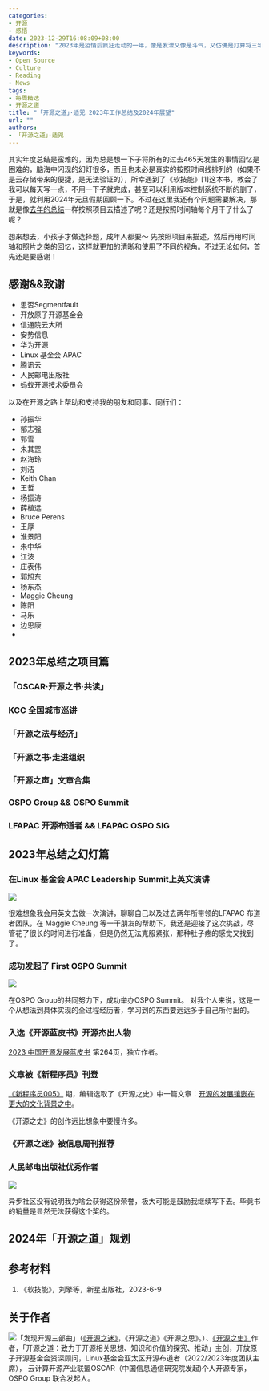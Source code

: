 ```yaml
---
categories:
- 开源
- 感悟
date: 2023-12-29T16:08:09+08:00
description: "2023年是疫情后疯狂走动的一年，像是发泄又像是斗气，又仿佛是打算将三年多以来的失去的东西抓回来一样，忙碌奔波的一年，现在年终了，终于可以坐下来，回忆一下自己过去一年的所作所为。当然，过去的只有经验和教训，未来才是更为重要的，能否抓住机遇，则要看当下。"
keywords:
- Open Source
- Culture
- Reading
- News
tags:
- 每周精选
- 开源之道
title: "「开源之道」·适兕 2023年工作总结及2024年展望"
url: ""
authors:
- 「开源之道」·适兕
---
```


其实年度总结是蛮难的，因为总是想一下子将所有的过去465天发生的事情回忆是困难的，脑海中闪现的幻灯很多，而且也未必是真实的按照时间线排列的（如果不是云存储带来的便捷，是无法验证的），所幸遇到了《软技能》[1]这本书，教会了我可以每天写一点，不用一下子就完成，甚至可以利用版本控制系统不断的删了，于是，就利用2024年元旦假期回顾一下。不过在这里我还有个问题需要解决，那就是像[去年的总结](/posts/the_way_of_open_source/2022-annual-report-and-2023-vison/)一样按照项目去描述了呢？还是按照时间轴每个月干了什么了呢？

想来想去，小孩子才做选择题，成年人都要～ 先按照项目来描述，然后再用时间轴和照片之类的回忆，这样就更加的清晰和使用了不同的视角。不过无论如何，首先还是要感谢！

## 感谢&&致谢

* 思否Segmentfault
* 开放原子开源基金会
* 信通院云大所
* 安势信息
* 华为开源
* Linux 基金会 APAC 
* 腾讯云
* 人民邮电出版社
* 蚂蚁开源技术委员会

以及在开源之路上帮助和支持我的朋友和同事、同行们：

* 孙振华
* 郁志强
* 郭雪
* 朱其罡
* 赵海玲
* 刘洁
* Keith Chan
* 王哲
* 杨振涛
* 薛植远
* Bruce Perens
* 王厚
* 淮景阳
* 朱中华
* 江波
* 庄表伟
* 郭旭东
* 杨东杰
* Maggie Cheung
* 陈阳
* 马乐
* 边思康
* 


## 2023年总结之项目篇

### 「OSCAR·开源之书·共读」

### KCC 全国城市巡讲

### 「开源之法与经济」

### 「开源之书·走进组织

### 「开源之声」文章合集

### OSPO Group && OSPO Summit

### LFAPAC 开源布道者 && LFAPAC OSPO SIG




## 2023年总结之幻灯篇

### 在Linux 基金会 APAC Leadership Summit上英文演讲

![](/images/kuosi-2023/kuosi-speech-in-lfapac-leadship-summit.jpg)

很难想象我会用英文去做一次演讲，聊聊自己以及过去两年所带领的LFAPAC 布道者团队，在 Maggie Cheung 等一干朋友的帮助下，我还是迎接了这次挑战，尽管花了很长的时间进行准备，但是仍然无法克服紧张，那种肚子疼的感觉又找到了。

### 成功发起了 First OSPO Summit

![](/images/kuosi-2023/ospo-group-member.jpg)

在OSPO Group的共同努力下，成功举办OSPO Summit。 对我个人来说，这是一个从想法到具体实现的全过程经历者，学习到的东西要远远多于自己所付出的。

### 入选《开源蓝皮书》开源杰出人物

[2023 中国开源发展蓝皮书](https://copu.gitcode.host/copu/2023/1/) 第264页，独立作者。

### 文章被《新程序员》刊登

[《新程序员005》](https://mall.csdn.net/item/100492) 期，编辑选取了《开源之史》中一篇文章：[开源的发展镶嵌在更大的文化背景之中](/posts/history-of-open-source/04-04-rethink-open-source-culture/)。

《开源之史》的创作远比想象中要慢许多。

### 《开源之迷》被信息周刊推荐

### 人民邮电出版社优秀作者

![](/images/kuosi-2023/kuosi-is-a-good-writer.jpg)

异步社区没有说明我为啥会获得这份荣誉，极大可能是鼓励我继续写下去。毕竟书的销量是显然无法获得这个奖的。

## 2024年「开源之道」规划







## 参考材料

1. 《软技能》，刘擎等，新星出版社，2023-6-9

## 关于作者

![](/public/kuosi-face-of-os.png)「发现开源三部曲」（[《开源之迷》](posts/book-of-open-source/the-fascinating-of-open-source/)，《开源之道》《开源之思》。）、[《开源之史》](posts/history-of-open-source/summary/)作者，「开源之道：致力于开源相关思想、知识和价值的探究、推动」主创，开放原子开源基金会资深顾问，Linux基金会亚太区开源布道者（2022/2023年度团队主席）， 云计算开源产业联盟OSCAR（中国信息通信研究院发起)个人开源专家，OSPO Group 联合发起人。
